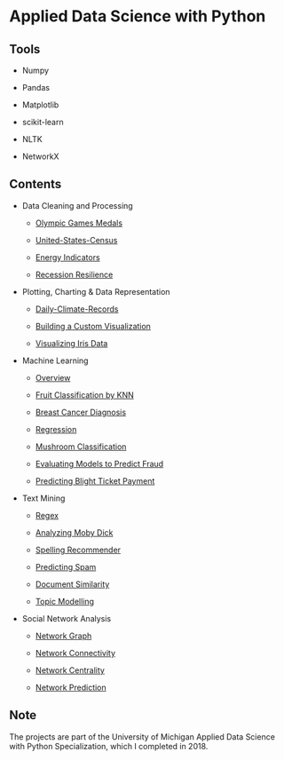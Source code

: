 # Applied Data Science with Python 

## Tools

- Numpy

- Pandas

- Matplotlib

- scikit-learn

- NLTK

- NetworkX

## Contents

- Data Cleaning and Processing

  - [Olympic Games Medals](https://github.com/iDataist/Olympic-Games-Medals)

  - [United-States-Census](https://github.com/iDataist/United-States-Census)
  
  - [Energy Indicators](https://github.com/iDataist/Energy-Indicators)

  - [Recession Resilience](https://github.com/iDataist/Recession-Resilience)

- Plotting, Charting & Data Representation

  - [Daily-Climate-Records](https://github.com/iDataist/Daily-Climate-Records)

  - [Building a Custom Visualization](https://github.com/iDataist/Building-a-Custom-Visualization)
  
  - [Visualizing Iris Data](https://github.com/iDataist/Visualize-Iris-Data)

- Machine Learning

  - [Overview](https://github.com/iDataist/Machine-Learning) 

  - [Fruit Classification by KNN](https://github.com/iDataist/Fruit-Classification-by-KNN)
  
  - [Breast Cancer Diagnosis](https://github.com/iDataist/Breast-Cancer-Diagnosis)
  
  - [Regression](https://github.com/iDataist/Regression)
  
  - [Mushroom Classification](https://github.com/iDataist/Mushroom-Classification)

  - [Evaluating Models to Predict Fraud](https://github.com/iDataist/Evaluating-Models-to-Predict-Fraud)

  - [Predicting Blight Ticket Payment](https://github.com/iDataist/Predicting-Blight-Ticket-Payment)

- Text Mining

  - [Regex](https://github.com/iDataist/Regex)

  - [Analyzing Moby Dick](https://github.com/iDataist/Analyzing-Moby-Dick)

  - [Spelling Recommender](https://github.com/iDataist/Spelling-Recommender)
  
  - [Predicting Spam](https://github.com/iDataist/Predicting-Spam)

  - [Document Similarity](https://github.com/iDataist/Document-Similarity)
  
  - [Topic Modelling](https://github.com/iDataist/Topic-Modelling)

- Social Network Analysis

  - [Network Graph](https://github.com/iDataist/Network-Graph)

  - [Network Connectivity](https://github.com/iDataist/Network-Connectivity)

  - [Network Centrality](https://github.com/iDataist/Network-Centrality)

  - [Network Prediction](https://github.com/iDataist/Network-Prediction)
  

## Note

The projects are part of the University of Michigan Applied Data Science with Python Specialization, which I completed in 2018.  
